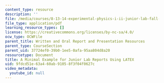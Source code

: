 ```yaml
---
content_type: resource
description: ''
file: /media/courses/8-13-14-experimental-physics-i-ii-junior-lab-fall-2016-spring-2017/9fdcd51e63a460ab91058f3f04f0627c_MIT8_13-14F16_simple-paper.pdf
file_type: application/pdf
learning_resource_types: []
license: https://creativecommons.org/licenses/by-nc-sa/4.0/
ocw_type: OCWFile
parent_title: Written and Oral Report and Presentation Resources
parent_type: CourseSection
parent_uid: 37724ef0-39b0-1ee5-0afa-95aa804d8a20
resourcetype: Document
title: A Minimal Example for Junior Lab Reports Using LATEX
uid: 9fdcd51e-63a4-60ab-9105-8f3f04f0627c
video_metadata:
  youtube_id: null
---
```

